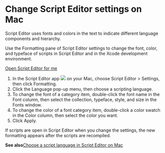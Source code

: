 # Change Script Editor settings on Mac

Script Editor uses fonts and colors in the text to indicate different language components and hierarchy.

Use the Formatting pane of Script Editor settings to change the font, color, and typeface of scripts in Script Editor and in the Xcode development environment.

[Open Script Editor for me](https://support.apple.com/guide/script-editor/change-script-editor-settings-scpedt1081/2.11/mac/x-help-action:/openApp?bundleId=com.apple.ScriptEditor2)

1. In the Script Editor app ![](https://help.apple.com/assets/67DB7E842551EA97CB00BED5/67DB7E8502C5F38AAF0D7DC6/en_US/2d1774dafc25e40f6f806216d54cdf01.png) on your Mac, choose Script Editor > Settings, then click Formatting.
2. Click the Language pop-up menu, then choose a scripting language.
3. To change the font of a category item, double-click the font name in the Font column, then select the collection, typeface, style, and size in the Fonts window.
4. To change the color of a font category item, double-click a color swatch in the Color column, then select the color you want.
5. Click Apply.

If scripts are open in Script Editor when you change the settings, the new formatting appears after the scripts are recompiled.

**See also**[Choose a script language in Script Editor on Mac](https://support.apple.com/guide/script-editor/choose-a-script-language-scpedt1079/2.11/mac/26)
